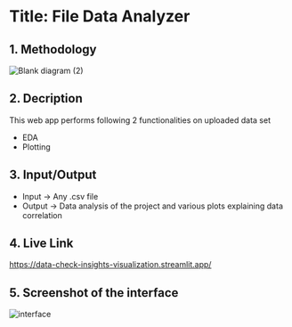 # Title: File Data Analyzer
## 1. Methodology
![Blank diagram (2)](https://user-images.githubusercontent.com/95565950/208240216-1dbf1127-161e-45f6-bb37-a1721a50edea.jpeg)

## 2. Decription
This web app performs following 2 functionalities on uploaded data set 
- EDA 
- Plotting 

## 3. Input/Output
- Input -> Any .csv file
- Output -> Data analysis of the project and various plots explaining data correlation

## 4. Live Link
https://data-check-insights-visualization.streamlit.app/

## 5. Screenshot of the interface
![interface](https://user-images.githubusercontent.com/95565950/208234793-8de0a836-b5d4-45a0-a219-4b1f78be4313.png)


